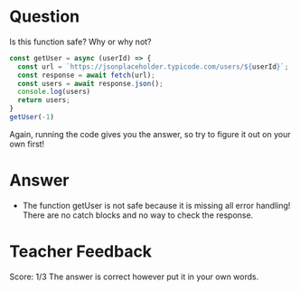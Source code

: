 # Question

Is this function safe? Why or why not?

```js
const getUser = async (userId) => {
  const url = `https://jsonplaceholder.typicode.com/users/${userId}`;
  const response = await fetch(url);
  const users = await response.json();
  console.log(users)
  return users;
}
getUser(-1)
```

Again, running the code gives you the answer, so try to figure it out on your own first!

# Answer
- The function getUser is not safe because it is missing all error handling! There are no catch blocks and no way to check the response. 

# Teacher Feedback
Score: 1/3
The answer is correct however put it in your own words. 